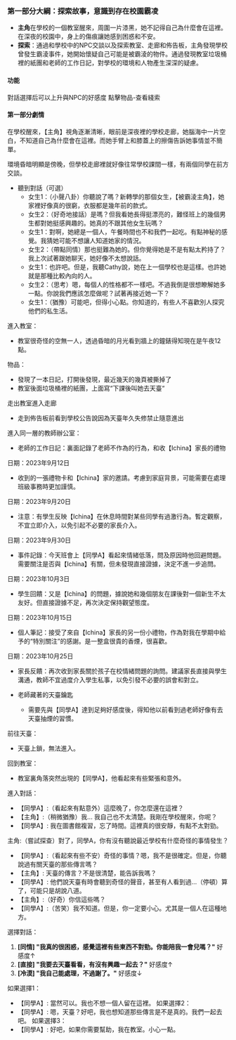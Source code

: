 ### 第一部分大綱：探索故事，意識到存在校園霸凌
- **主角**在學校的一個教室醒來，周圍一片漆黑，她不記得自己為什麼會在這裡。在深夜的校園中，身上的傷痕讓她感到困惑和不安。
- **探索**：通過和學校中的NPC交談以及探索教室、走廊和佈告板，主角發現學校曾發生霸淩事件，她開始懷疑自己可能是被霸淩的物件。通過發現教室垃圾桶裡的紙團和老師的工作日記，對學校的環境和人物產生深深的疑慮。

#### 功能
對話選擇后可以上升與NPC的好感度
點擊物品-查看綫索


#### 第一部分劇情

在學校醒來，【主角】視角逐漸清晰，眼前是深夜裡的學校走廊，她腦海中一片空白，不知道自己為什麼會在這裡。而她手臂上和膝蓋上的擦傷告訴她事情並不簡單。

環境昏暗明顯是傍晚，但學校走廊裡就好像往常學校課間一樣，有兩個同學在前方交談。

- 聽到對話（可選）
  - 女生1：（小聲八卦）你聽說了嗎？新轉學的那個女生，【被霸淩主角】，她家裡好像真的很窮，衣服都是幾年前的款式。
  - 女生2：（好奇地接話）是嗎？但我看她長得挺漂亮的，難怪班上的幾個男生都對她挺感興趣的。她真的不跟其他女生玩嗎？
  - 女生1：對啊，她總是一個人，午餐時間也不和我們一起吃。有點神秘的感覺。我猜她可能不想讓人知道她家的情況。
  - 女生2：（帶點同情）那也挺難為她的。但你覺得她是不是有點太矜持了？我上次試著跟她聊天，她好像不太想說話。
  - 女生1：也許吧。但是，我聽Cathy說，她在上一個學校也是這樣。也許她就是那種比較內向的人。
  - 女生2：（思考）嗯，每個人的性格都不一樣吧。不過我倒是很想瞭解她多一點。你說我們應該怎麼做呢？試著再接近她一下？
  - 女生1：（猶豫）可能吧，但得小心點。你知道的，有些人不喜歡別人探究他們的私生活。

進入教室：
- 教室很奇怪的空無一人，透過昏暗的月光看到牆上的鐘錶得知現在是午夜12點。

物品：
- 發現了一本日記，打開後發現，最近幾天的幾頁被撕掉了
- 教室後面垃圾桶裡的紙團，上面寫“下課後叫她去天臺“

走出教室進入走廊
- 走到佈告板前看到學校公告說因為天臺年久失修禁止隨意進出

進入同一層的教師辦公室：
- 老師的工作日記：裏面記錄了老師不作為的行為，和收【Ichina】家長的禮物

日期：2023年9月12日
- 收到的一張禮物卡和【Ichina】家的邀請。考慮到家庭背景，可能需要在處理班級事務時更加謹慎。

日期：2023年9月20日
- 注意：有學生反映【Ichina】在休息時間對某些同學有過激行為。暫定觀察，不宜立即介入，以免引起不必要的家長介入。

日期：2023年9月30日
- 事件記錄：今天班會上【同學A】看起來情緒低落，問及原因時他回避問題。需要關注是否與【Ichina】有關，但未發現直接證據，決定不進一步追問。

日期：2023年10月3日
- 學生回饋：又是【Ichina】的問題，據說她和幾個朋友在課後對一個新生不太友好。但直接證據不足，再次決定保持觀望態度。

日期：2023年10月15日
- 個人筆記：接受了來自【Ichina】家長的另一份小禮物，作為對我在學期中給予的“特別關注”的感謝。是一整盒很貴的香煙，很喜歡。

日期：2023年10月25日
- 家長反饋：再次收到家長關於孩子在校情緒問題的詢問。建議家長直接與學生溝通，教師不宜過度介入學生私事，以免引發不必要的誤會和對立。

- 老師藏著的天臺鑰匙
  - 需要先與【同學A】達到足夠好感度後，得知他以前看到過老師好像有去天臺抽煙的習慣。

前往天臺：
- 天臺上鎖，無法進入。

回到教室：
- 教室裏角落突然出現的【同學A】，他看起來有些緊張和意外。

進入對話：
- 【同學A】:（看起來有點意外）這麼晚了，你怎麼還在這裡？
- 【主角】:（稍微猶豫）我... 我自己也不太清楚。我剛在學校醒來，你呢？
- 【同學A】: 我在圖書館複習，忘了時間。這裡真的很安靜，有點不太對勁。

主角:（嘗試探查）對了，同學A，你有沒有聽說最近學校有什麼奇怪的事情發生？
- 【同學A】:（看起來有些不安）奇怪的事情？嗯，我不是很確定。但是，你聽說過有關天臺的那些傳言嗎？
- 【主角】: 天臺的傳言？不是很清楚，能告訴我嗎？
- 【同學A】: 他們說天臺有時會聽到奇怪的聲音，甚至有人看到過...（停頓）算了，可能只是胡說八道。
- 【主角】:（好奇）你信這些嗎？
- 【同學A】:（苦笑）我不知道。但是，你一定要小心。尤其是一個人在這種地方。

選擇對話：
1. **[同情] "我真的很困惑，感覺這裡有些東西不對勁。你能陪我一會兒嗎？"** 好感度↑
2. **[直接] "我要去天臺看看，有沒有興趣一起去？"** 好感度↑
3. **[冷漠] "我自己能處理，不過謝了。"** 好感度↓

如果選擇1：
- 【同學A】: 當然可以。我也不想一個人留在這裡。
如果選擇2：
- 【同學A】: 嗯，天臺？好吧，我也想知道那些傳言是不是真的。我們一起去吧。
如果選擇3：
- 【同學A】: 好吧，如果你需要幫助，我在教室。小心一點。
